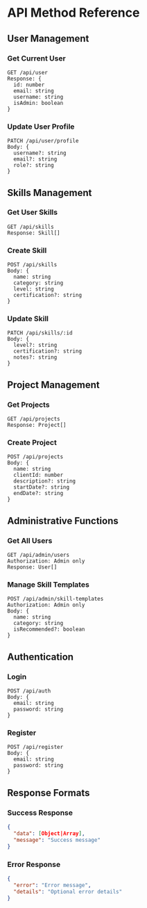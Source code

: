 # API Method Reference

## User Management

### Get Current User
```
GET /api/user
Response: {
  id: number
  email: string
  username: string
  isAdmin: boolean
}
```

### Update User Profile
```
PATCH /api/user/profile
Body: {
  username?: string
  email?: string
  role?: string
}
```

## Skills Management

### Get User Skills
```
GET /api/skills
Response: Skill[]
```

### Create Skill
```
POST /api/skills
Body: {
  name: string
  category: string
  level: string
  certification?: string
}
```

### Update Skill
```
PATCH /api/skills/:id
Body: {
  level?: string
  certification?: string
  notes?: string
}
```

## Project Management

### Get Projects
```
GET /api/projects
Response: Project[]
```

### Create Project
```
POST /api/projects
Body: {
  name: string
  clientId: number
  description?: string
  startDate?: string
  endDate?: string
}
```

## Administrative Functions

### Get All Users
```
GET /api/admin/users
Authorization: Admin only
Response: User[]
```

### Manage Skill Templates
```
POST /api/admin/skill-templates
Authorization: Admin only
Body: {
  name: string
  category: string
  isRecommended?: boolean
}
```

## Authentication

### Login
```
POST /api/auth
Body: {
  email: string
  password: string
}
```

### Register
```
POST /api/register
Body: {
  email: string
  password: string
}
```

## Response Formats

### Success Response
```json
{
  "data": [Object|Array],
  "message": "Success message"
}
```

### Error Response
```json
{
  "error": "Error message",
  "details": "Optional error details"
}